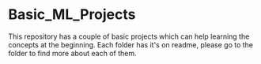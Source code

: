 # Basic_ML_Projects

This repository has a couple of basic projects which can help learning the concepts at the beginning. Each folder has it's on readme, please go to the folder to find more about each of them.
